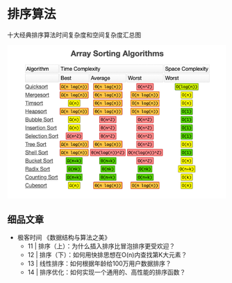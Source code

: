 # 排序算法

十大经典排序算法时间复杂度和空间复杂度汇总图

![](./images/array-sorting-algo.jpg)


## 细品文章

- 极客时间 《数据结构与算法之美》
    - 11 | 排序（上）：为什么插入排序比冒泡排序更受欢迎？
    - 12 | 排序（下）：如何用快排思想在O(n)内查找第K大元素？
    - 13 | 线性排序：如何根据年龄给100万用户数据排序？
    - 14 | 排序优化：如何实现一个通用的、高性能的排序函数？